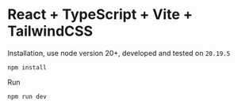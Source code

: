 # React + TypeScript + Vite + TailwindCSS

Installation, use node version 20+, developed and tested on `20.19.5`

```
npm install
```

Run

```
npm run dev
```
